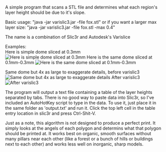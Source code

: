 A simple program that scans a STL file and determines what each region's layer height should be due to it's slope.

Basic usage: "java -jar varislic3.jar -file fox.stl"
or if you want a larger max layer size: "java -jar varislic3.jar -file fox.stl -max 0.4"

The name is a combination of Slic3r and Autodesk's Varislice

Examples:  
Here is simple dome sliced at 0.3mm
![Here is simple dome sliced at 0.3mm](http://i.imgur.com/mMl0H33.png) 
Here is the same dome sliced at 0.1mm-0.3mm
![Here is the same dome sliced at 0.1mm-0.3mm](http://i.imgur.com/gj5ricW.png)  
  

Same dome but 4x as large to exaggerate details, before varislic3
![Same dome but 4x as large to exaggerate details](http://i.imgur.com/YyvPZ2o.png)
After varislic3
![After varislic3](http://i.imgur.com/pfcBZG4.png)

The program will output a text file containing a table of the layer heights separated by tabs. There is no good way to paste data into Slic3r, so I've included an AutoHotKey script to type in the data. To use it, just place it in the same folder as 'output.txt' and run it. Click the top left cell in the table entry location in slic3r and press Ctrl-Shit-V.

Just as a note, this algorithm is not designed to produce a perfect print. It simply looks at the angels of each polygon and determins what that polygon should be printed at. It works best on organic, smooth surfaces without many pillars near each other (like a forest or a bunch of hills or buildings next to each other) and works less well on inorganic, sharp models. 
